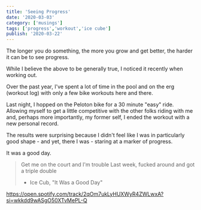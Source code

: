 ```yaml
---
title: 'Seeing Progress'
date: '2020-03-03'
category: ['musings']
tags: ['progress','workout','ice cube']
publish: '2020-03-22'
---
```


The longer you do something, the more you grow and get better, the harder it can be to see progress.

While I believe the above to be generally true, I noticed it recently when working out.

Over the past year, I've spent a lot of time in the pool and on the erg (workout log) with only a few bike workouts here and there.

Last night, I hopped on the Peloton bike for a 30 minute "easy" ride. Allowing myself to get a little competitive with the other folks riding with me and, perhaps more importantly, my former self, I ended the workout with a new personal record.

The results were surprising because I didn't feel like I was in particularly good shape - and yet, there I was - staring at a marker of progress.

It was a good day.

> Get me on the court and I'm trouble
> Last week, fucked around and got a triple double
> - Ice Cub, "It Was a Good Day"

https://open.spotify.com/track/2qOm7ukLyHUXWyR4ZWLwxA?si=wkkdd9wASgO50XTvMePL-Q
